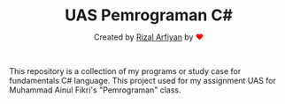 <h1 align="center" style="margin-bottom:0">UAS Pemrograman C#</h1>
<p align="center">Created by <a href="https://github.com/rizalarfiyan/" target="_blank">Rizal Arfiyan</a> by <span style="color:red">&#10084;</span></p><br />

This repository is a collection of my programs or study case for fundamentals C# language. This project used for my assignment UAS for Muhammad Ainul Fikri's "Pemrograman" class.
